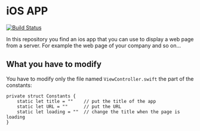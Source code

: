 # iOS APP #

[![Build Status](https://travis-ci.org/itjustworksteam/ios-app.svg?branch=master)](https://travis-ci.org/itjustworksteam/ios-app)

In this repository you find an ios app that you can use to display a web page from a server. For example the web page of your company and so on...

## What you have to modify ##

You have to modify only the file named ```ViewController.swift``` the part of the constants:

```
private struct Constants {
    static let title = ""    // put the title of the app
    static let URL = ""      // put the URL
    static let loading = ""  // change the title when the page is loading
}
```
